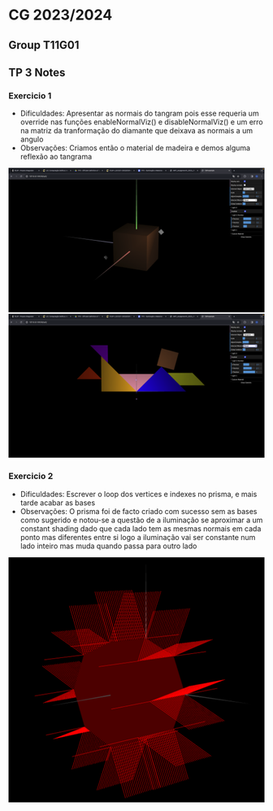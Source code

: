 # CG 2023/2024

## Group T11G01

## TP 3 Notes

### Exercicio 1 
- Dificuldades: Apresentar as normais do tangram pois esse requeria um override nas funções enableNormalViz() e disableNormalViz() e um erro na matriz da tranformação do diamante que deixava as normais a um angulo
- Observações: Criamos então o material de madeira e demos alguma reflexão ao tangrama

![Screenshot 1](screenshots/cg-t11g01-tp3-1.png)
![Screenshot 2](screenshots/cg-t11g01-tp3-2.png)

### Exercicio 2
- Dificuldades: Escrever o loop dos vertices e indexes no prisma, e mais tarde acabar as bases
- Observações: O prisma foi de facto criado com sucesso sem as bases como sugerido e notou-se a questão de a iluminação se aproximar a um constant shading dado que cada lado tem as mesmas normais em cada ponto mas diferentes entre si logo a iluminação vai ser constante num lado inteiro mas muda quando passa para outro lado

![Screenshot 3](screenshots/cg-t11g01-tp3-3.png)